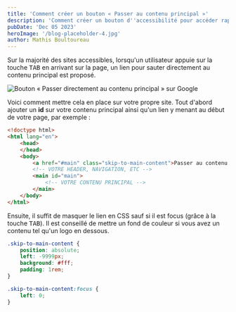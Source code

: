 ```yaml
---
title: 'Comment créer un bouton « Passer au contenu principal »'
description: 'Comment créer un bouton d''accessibilité pour accéder rapidement au contenu principal'
pubDate: 'Dec 05 2023'
heroImage: '/blog-placeholder-4.jpg'
author: Mathis Boultoureau
---
```


Sur la majorité des sites accessibles, lorsqu'un utilisateur appuie sur la touche <kbd>TAB</kbd> en arrivant sur la page, un lien pour sauter directement au contenu principal est proposé.

![Bouton « Passer directement au contenu principal » sur Google](/projet-ergonomie/skip-to-main-content-google.png)

Voici comment mettre cela en place sur votre propre site. Tout d'abord ajouter un **id** sur votre contenu principal ainsi qu'un lien y menant au début de votre page, par exemple :

```html
<!doctype html>
<html lang="en">
	<head>
	</head>
	<body>
		<a href="#main" class="skip-to-main-content">Passer au contenu principal</a>
		<!-- VOTRE HEADER, NAVIGATION, ETC -->
		<main id="main">
            <!-- VOTRE CONTENU PRINCIPAL -->
        </main>
    </body>
</html>
```

Ensuite, il suffit de masquer le lien en CSS sauf si il est focus (grâce à la touche <kbd>TAB</kbd>). Il est conseillé de mettre un fond de couleur si vous avez un contenu tel qu'un logo en dessous.

```css
.skip-to-main-content {
	position: absolute;
	left: -9999px;
	background: #fff;
	padding: 1rem;
}

.skip-to-main-content:focus {
	left: 0;
}
```